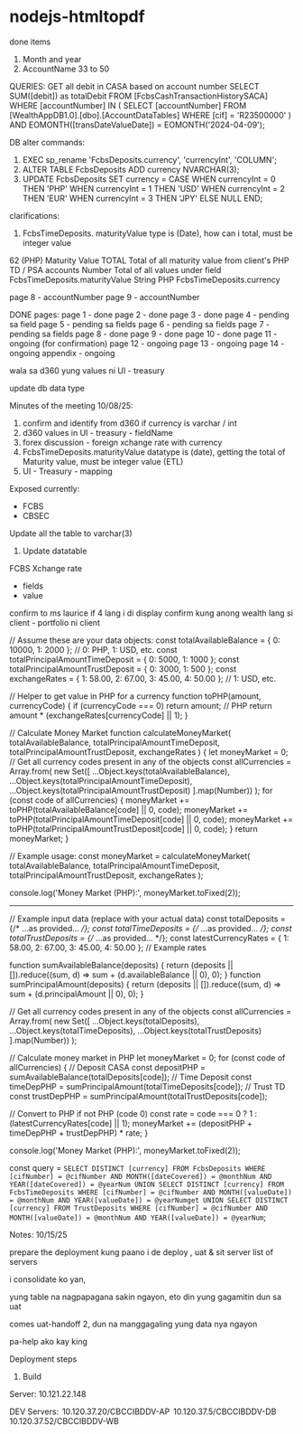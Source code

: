 # nodejs-htmltopdf

done items
1. Month and year
2. AccountName
33 to 50

QUERIES:
GET all debit in CASA based on account number
SELECT SUM([debit]) as totalDebit
FROM [FcbsCashTransactionHistorySACA]
WHERE [accountNumber] IN (
  SELECT [accountNumber]
  FROM [WealthAppDB1.0].[dbo].[AccountDataTables]
  WHERE [cif] = 'R23500000'
)
AND EOMONTH([transDateValueDate]) = EOMONTH('2024-04-09');

DB alter commands:
1. EXEC sp_rename 'FcbsDeposits.currency', 'currencyInt', 'COLUMN';
2. ALTER TABLE FcbsDeposits
ADD currency NVARCHAR(3);
3. UPDATE FcbsDeposits
SET currency = 
  CASE 
    WHEN currencyInt = 0 THEN 'PHP'
    WHEN currencyInt = 1 THEN 'USD'
    WHEN currencyInt = 2 THEN 'EUR'
    WHEN currencyInt = 3 THEN 'JPY'
    ELSE NULL
  END;


clarifications:
1. FcbsTimeDeposits.
maturityValue type is (Date), how can i total, must be integer value

62	(PHP) Maturity Value TOTAL	Total of all maturity value from client's PHP TD / PSA accounts		Number	Total of  all values under field 	FcbsTimeDeposits.maturityValue
String	PHP	FcbsTimeDeposits.currency

page 8 - accountNumber
page 9 - accountNumber



DONE pages:
page 1 - done
page 2 - done
page 3 - done
page 4 - pending sa field
page 5 - pending sa fields
page 6 - pending sa fields
page 7 - pending sa fields
page 8 - done
page 9 - done
page 10 - done
page 11 - ongoing (for confirmation)
page 12 - ongoing
page 13 - ongoing
page 14 - ongoing
appendix - ongoing


wala sa d360 yung values ni UI - treasury

update db data type

Minutes of the meeting 10/08/25:

1. confirm and identify from d360 if currency is varchar / int
2. d360 values in UI - treasury - fieldName 
3. forex discussion - foreign xchange rate with currency
4. FcbsTimeDeposits.maturityValue datatype is (date), getting the total of Maturity value, must be integer value
(ETL)
5. UI - Treasury - mapping

Exposed currently:
- FCBS
- CBSEC

Update all the table to varchar(3)


1. Update datatable

FCBS Xchange rate
- fields
- value

confirm to ms laurice if 4 lang i di display
confirm kung anong wealth lang si client - portfolio ni client






// Assume these are your data objects:
const totalAvailableBalance = { 0: 10000, 1: 2000 }; // 0: PHP, 1: USD, etc.
const totalPrincipalAmountTimeDeposit = { 0: 5000, 1: 1000 };
const totalPrincipalAmountTrustDeposit = { 0: 3000, 1: 500 };
const exchangeRates = { 1: 58.00, 2: 67.00, 3: 45.00, 4: 50.00 }; // 1: USD, etc.

// Helper to get value in PHP for a currency
function toPHP(amount, currencyCode) {
  if (currencyCode === 0) return amount; // PHP
  return amount * (exchangeRates[currencyCode] || 1);
}

// Calculate Money Market
function calculateMoneyMarket(
  totalAvailableBalance,
  totalPrincipalAmountTimeDeposit,
  totalPrincipalAmountTrustDeposit,
  exchangeRates
) {
  let moneyMarket = 0;
  // Get all currency codes present in any of the objects
  const allCurrencies = Array.from(
    new Set([
      ...Object.keys(totalAvailableBalance),
      ...Object.keys(totalPrincipalAmountTimeDeposit),
      ...Object.keys(totalPrincipalAmountTrustDeposit)
    ].map(Number))
  );
  for (const code of allCurrencies) {
    moneyMarket += toPHP(totalAvailableBalance[code] || 0, code);
    moneyMarket += toPHP(totalPrincipalAmountTimeDeposit[code] || 0, code);
    moneyMarket += toPHP(totalPrincipalAmountTrustDeposit[code] || 0, code);
  }
  return moneyMarket;
}

// Example usage:
const moneyMarket = calculateMoneyMarket(
  totalAvailableBalance,
  totalPrincipalAmountTimeDeposit,
  totalPrincipalAmountTrustDeposit,
  exchangeRates
);

console.log('Money Market (PHP):', moneyMarket.toFixed(2));



-----------------------------


// Example input data (replace with your actual data)
const totalDeposits = {/* ...as provided... */};
const totalTimeDeposits = {/* ...as provided... */};
const totalTrustDeposits = {/* ...as provided... */};
const latestCurrencyRates = { 1: 58.00, 2: 67.00, 3: 45.00, 4: 50.00 }; // Example rates

function sumAvailableBalance(deposits) {
  return (deposits || []).reduce((sum, d) => sum + (d.availableBalance || 0), 0);
}
function sumPrincipalAmount(deposits) {
  return (deposits || []).reduce((sum, d) => sum + (d.principalAmount || 0), 0);
}

// Get all currency codes present in any of the objects
const allCurrencies = Array.from(
  new Set([
    ...Object.keys(totalDeposits),
    ...Object.keys(totalTimeDeposits),
    ...Object.keys(totalTrustDeposits)
  ].map(Number))
);

// Calculate money market in PHP
let moneyMarket = 0;
for (const code of allCurrencies) {
  // Deposit CASA
  const depositPHP = sumAvailableBalance(totalDeposits[code]);
  // Time Deposit
  const timeDepPHP = sumPrincipalAmount(totalTimeDeposits[code]);
  // Trust TD
  const trustDepPHP = sumPrincipalAmount(totalTrustDeposits[code]);

  // Convert to PHP if not PHP (code 0)
  const rate = code === 0 ? 1 : (latestCurrencyRates[code] || 1);
  moneyMarket += (depositPHP + timeDepPHP + trustDepPHP) * rate;
}

console.log('Money Market (PHP):', moneyMarket.toFixed(2));



const query = `
      SELECT DISTINCT [currency] FROM FcbsDeposits
        WHERE [cifNumber] = @cifNumber
          AND MONTH([dateCovered]) = @monthNum
          AND YEAR([dateCovered]) = @yearNum
      UNION
      SELECT DISTINCT [currency] FROM FcbsTimeDeposits
        WHERE [cifNumber] = @cifNumber
          AND MONTH([valueDate]) = @monthNum
          AND YEAR([valueDate]) = @yearNumget
      UNION
      SELECT DISTINCT [currency] FROM TrustDeposits
        WHERE [cifNumber] = @cifNumber
          AND MONTH([valueDate]) = @monthNum
          AND YEAR([valueDate]) = @yearNum
    `;


  Notes: 10/15/25

  prepare the deployment kung paano i de deploy , uat & sit server
list of servers

i consolidate ko yan, 

yung table na nagpapagana sakin ngayon, eto din yung gagamitin dun sa uat

comes uat-handoff 2, dun na manggagaling yung data nya ngayon

pa-help ako kay king



Deployment steps
1. Build

Server: 10.121.22.148
 
DEV Servers:  
10.120.37.20/CBCCIBDDV-AP  
10.120.37.5/CBCCIBDDV-DB  
10.120.37.52/CBCCIBDDV-WB 
 

 